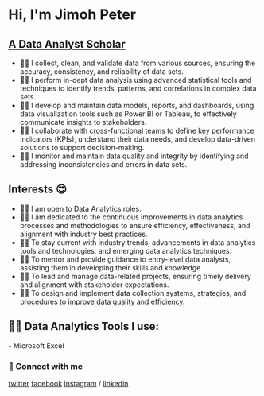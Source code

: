 # Hi, I'm Jimoh Peter

## [A Data Analyst Scholar](https://www.linkedin.com/in/jimoh-peter)

 - 👨‍💻 I collect, clean, and validate data from various sources, ensuring the accuracy, consistency, and reliability of data sets.
 - 👨‍💻 I perform in-dept data analysis using advanced statistical tools and techniques to identify trends, patterns, and correlations in complex data sets.
 - 👨‍💻 I develop and maintain data models, reports, and dashboards, using data visualization tools such as Power BI or Tableau, to effectively communicate insights to stakeholders.
 - 👨‍💻 I collaborate with cross-functional teams to define key performance indicators (KPIs), understand their data needs, and develop data-driven solutions to support decision-making.
 - 👨‍💻 I monitor and maintain data quality and integrity by identifying and addressing inconsistencies and errors in data sets.

## Interests 😍
 - 👨‍💻 I am open to Data Analytics roles.
 - 👨‍💻 I am dedicated to the continuous improvements in data analytics processes and methodologies to ensure efficiency, effectiveness, and alignment with industry best practices.
 - 👨‍💻 To stay current with industry trends, advancements in data analytics tools and technologies, and emerging data analytics techniques.
 - 👨‍💻 To mentor and provide guidance to entry-level data analysts, assisting them in developing their skills and knowledge.
 - 👨‍💻 To lead and manage data-related projects, ensuring timely delivery and alignment with stakeholder expectations.
 - 👨‍💻 To design and implement data collection systems, strategies, and procedures to improve data quality and efficiency.
  
<h2>👨‍💻 Data Analytics Tools I use:</h2>
- Microsoft Excel  
  
### 🤳 Connect with me
[twitter](https://twitter.com/callme_oshin?t=LUnxaEz5w-AIzjDoI6MssA&s=09)
[facebook](https://www.facebook.com/oshin.jpeter?mibextid=ZbWKwL)
[instagram](https://www.instagram.com/chukwuhorom/) /
[linkedin](https://linkedin.com/in/emmanueluduma)

<!--
*Emmanuel-Uduma/Emmanuel* is a ✨ special ✨ repository because its `README.md` (this file) appears on your GitHub profile.

Here are some ideas to get you started:

- 🔭 I’m currently working on ...
- 🌱 I’m currently learning ...
- 👯 I’m looking to collaborate on ...
- 🤔 I’m looking for help with ...
- 💬 Ask me about ...
- 📫 How to reach me: ...
- 😄 Pronouns: ...
- ⚡ Fun fact: ...
-->
